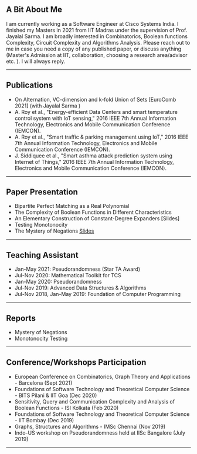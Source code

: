 ## A Bit About Me

I am currently working as a Software Engineer at Cisco Systems India. I finished my Masters  in 2021 from IIT Madras under the supervision of Prof. Jayalal Sarma. I am broadly interested in Combinatorics, Boolean functions Complexity, Circuit Complexity and Algorithms Analysis. Please reach out to me in case you need a copy of any published paper, or discuss anything (Master's Admission at IIT, collaboration, choosing a research area/advisor etc. ). I will always reply.

---

## Publications
* On Alternation, VC-dimension and k-fold Union of Sets [EuroComb 2021] (with Jayalal Sarma )
* A. Roy et al., "Energy-efficient Data Centers and smart temperature control system with IoT sensing," 2016 IEEE 7th Annual Information Technology, Electronics and Mobile Communication Conference (IEMCON).
* A. Roy et al., "Smart traffic & parking management using IoT," 2016 IEEE 7th Annual Information Technology, Electronics and Mobile Communication Conference (IEMCON).
* J. Siddiquee et al., "Smart asthma attack prediction system using Internet of Things," 2016 IEEE 7th Annual Information Technology, Electronics and Mobile Communication Conference (IEMCON).


---

## Paper Presentation
* Bipartite Perfect Matching as a Real Polynomial
* The Complexity of Boolean Functions in Different Characteristics
* An Elementary Construction of Constant-Degree Expanders [Slides]
* Testing Monotonocity
* The Mystery of Negations [Slides]("Mystery_Of_Negations.pdf")

---

## Teaching Assistant
* Jan-May 2021: Pseudorandomness (Star TA Award)
* Jul-Nov 2020: Mathematical Toolkit for TCS 
* Jan-May 2020: Pseudorandomness
* Jul-Nov 2019: Advanced Data Structures & Algorithms
* Jul-Nov 2018, Jan-May 2019: Foundation of Computer Programming

---

## Reports
* Mystery of Negations
* Monotonocity Testing

---

## Conference/Workshops Participation
* European Conference on Combinatorics, Graph Theory and Applications - Barcelona (Sept 2021)
* Foundations of Software Technology and Theoretical Computer Science - BITS Pilani & IIT Goa (Dec 2020)
* Sensitivity, Query and Communication Complexity and Analysis of Boolean Functions - ISI Kolkata (Feb 2020)
* Foundations of Software Technology and Theoretical Computer Science - IIT Bombay (Dec 2019)
* Graphs, Structures and Algorithms - IMSc Chennai (Nov 2019)
* Indo-US workshop on Pseudorandomness held at IISc Bangalore (July 2019)


---
